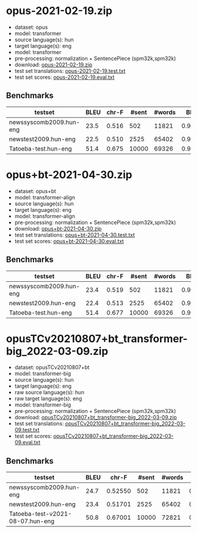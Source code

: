 # opus-2021-02-19.zip

* dataset: opus
* model: transformer
* source language(s): hun
* target language(s): eng
* model: transformer
* pre-processing: normalization + SentencePiece (spm32k,spm32k)
* download: [opus-2021-02-19.zip](https://object.pouta.csc.fi/Tatoeba-MT-models/hun-eng/opus-2021-02-19.zip)
* test set translations: [opus-2021-02-19.test.txt](https://object.pouta.csc.fi/Tatoeba-MT-models/hun-eng/opus-2021-02-19.test.txt)
* test set scores: [opus-2021-02-19.eval.txt](https://object.pouta.csc.fi/Tatoeba-MT-models/hun-eng/opus-2021-02-19.eval.txt)

## Benchmarks

| testset | BLEU  | chr-F | #sent | #words | BP |
|---------|-------|-------|-------|--------|----|
| newssyscomb2009.hun-eng 	| 23.5 	| 0.516 	| 502 	| 11821 	| 0.965 |
| newstest2009.hun-eng 	| 22.5 	| 0.510 	| 2525 	| 65402 	| 0.963 |
| Tatoeba-test.hun-eng 	| 51.4 	| 0.675 	| 10000 	| 69326 	| 0.981 |



# opus+bt-2021-04-30.zip

* dataset: opus+bt
* model: transformer-align
* source language(s): hun
* target language(s): eng
* model: transformer-align
* pre-processing: normalization + SentencePiece (spm32k,spm32k)
* download: [opus+bt-2021-04-30.zip](https://object.pouta.csc.fi/Tatoeba-MT-models/hun-eng/opus+bt-2021-04-30.zip)
* test set translations: [opus+bt-2021-04-30.test.txt](https://object.pouta.csc.fi/Tatoeba-MT-models/hun-eng/opus+bt-2021-04-30.test.txt)
* test set scores: [opus+bt-2021-04-30.eval.txt](https://object.pouta.csc.fi/Tatoeba-MT-models/hun-eng/opus+bt-2021-04-30.eval.txt)

## Benchmarks

| testset | BLEU  | chr-F | #sent | #words | BP |
|---------|-------|-------|-------|--------|----|
| newssyscomb2009.hun-eng 	| 23.4 	| 0.519 	| 502 	| 11821 	| 0.973 |
| newstest2009.hun-eng 	| 22.4 	| 0.513 	| 2525 	| 65402 	| 0.967 |
| Tatoeba-test.hun-eng 	| 51.4 	| 0.677 	| 10000 	| 69326 	| 0.980 |


# opusTCv20210807+bt_transformer-big_2022-03-09.zip

* dataset: opusTCv20210807+bt
* model: transformer-big
* source language(s): hun
* target language(s): eng
* raw source language(s): hun
* raw target language(s): eng
* model: transformer-big
* pre-processing: normalization + SentencePiece (spm32k,spm32k)
* download: [opusTCv20210807+bt_transformer-big_2022-03-09.zip](https://object.pouta.csc.fi/Tatoeba-MT-models/hun-eng/opusTCv20210807+bt_transformer-big_2022-03-09.zip)
* test set translations: [opusTCv20210807+bt_transformer-big_2022-03-09.test.txt](https://object.pouta.csc.fi/Tatoeba-MT-models/hun-eng/opusTCv20210807+bt_transformer-big_2022-03-09.test.txt)
* test set scores: [opusTCv20210807+bt_transformer-big_2022-03-09.eval.txt](https://object.pouta.csc.fi/Tatoeba-MT-models/hun-eng/opusTCv20210807+bt_transformer-big_2022-03-09.eval.txt)

## Benchmarks

| testset | BLEU  | chr-F | #sent | #words | BP |
|---------|-------|-------|-------|--------|----|
| newssyscomb2009.hun-eng 	| 24.7 	| 0.52550 	| 502 	| 11821 	| 0.960 |
| newstest2009.hun-eng 	| 23.4 	| 0.51701 	| 2525 	| 65402 	| 0.960 |
| Tatoeba-test-v2021-08-07.hun-eng 	| 50.8 	| 0.67001 	| 10000 	| 72821 	| 0.962 |

